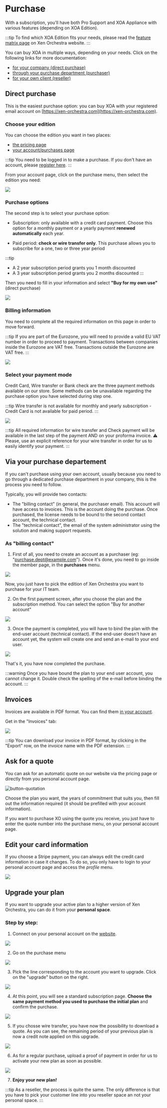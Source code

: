 # Purchase

With a subscription, you'll have both Pro Support and XOA Appliance with various features (depending on XOA Edition).

:::tip
To find which XOA Edition fits your needs, please read the [feature matrix page](https://xen-orchestra.com/#!/featuresmatrix) on Xen Orchestra website.
:::

You can buy XOA in multiple ways, depending on your needs. Click on the following links for more documentation:

- [for your company (direct purchase)](purchase.md#direct-purchase)
- [through your purchase department (purchaser)](purchase.md#via-your-purchase-departement)
- [for your own client (reseller)](purchase.md#as-a-reseller)

## Direct purchase

This is the easiest purchase option: you can buy XOA with your registered email account on [https://xen-orchestra.com](https://xen-orchestra.com).

### Choose your edition

You can choose the edition you want in two places:

- [the pricing page](https://xen-orchestra.com/#!/pricing)
- [your account/purchases page](https://xen-orchestra.com/#!/purchases)

:::tip
You need to be logged in to make a purchase. If you don't have an account, please [register here](https://xen-orchestra.com/#!/signup).
:::

From your account page, click on the purchase menu, then select the edition you need:

![](../assets/directpurchase.png)

### Purchase options

The second step is to select your purchase option:

- Subscription: only available with a credit card payment. Choose this option for a monthly payment or a yearly payment **renewed automatically** each year.

- Paid period: **check or wire transfer only**. This purchase allows you to subscribe for a one, two or three year period

:::tip

- A 2 year subscription period grants you 1 month discounted
- A 3 year subscription period grants you 2 months discounted
  :::

Then you need to fill in your information and select **"Buy for my own use"** (direct purchase)

![](../assets/member_purchase_2.png)

### Billing information

You need to complete all the required information on this page in order to move forward.

:::tip
If you are part of the Eurozone, you will need to provide a valid EU VAT number in order to proceed to payment. Transactions between companies inside the Eurozone are VAT free.
Transactions outside the Eurozone are VAT free.
:::

![](../assets/billing_info.png)

### Select your payment mode

Credit Card, Wire transfer or Bank check are the three payment methods available on our store. Some methods can be unavailable regarding the purchase option you have selected during step one.

:::tip
Wire transfer is not available for monthly and yearly subscription - Credit Card is not available for paid period.
:::

![](../assets/payment_mode.png)

:::tip
All required information for wire transfer and Check payment will be available in the last step of the payment AND on your proforma invoice.
:warning: Please, use an explicit reference for your wire transfer in order for us to easily identify your payment.
:::

## Via your purchase departement

If you can't purchase using your own account, usually because you need to go through a dedicated purchase department in your company, this is the process you need to follow.

Typically, you will provide two contacts:

- The "billing contact" (in general, the purchaser email). This account will have access to invoices. This is the account doing the purchase. Once purchased, the license needs to be bound to the second contact account, the technical contact.
- The "technical contact", the email of the system administrator using the solution and making support requests.

### As "billing contact"

1. First of all, you need to create an account as a purchaser (eg: "purchase.dept@example.com"). Once it's done, you need to go inside the member page, in the **purchases** menu.

![](../assets/purchase-menu.jpg)

Now, you just have to pick the edition of Xen Orchestra you want to purchase for your IT team.

2. On the first payment screen, after you choose the plan and the subscription method. You can select the option "Buy for another account"

![](../assets/member_purchase_2.png)

3. Once the payment is completed, you will have to bind the plan with the end-user account (technical contact). If the end-user doesn't have an account yet, the system will create one and send an e-mail to your end user.

![](../assets/bind-process.png)

That's it, you have now completed the purchase.

:::warning
Once you have bound the plan to your end user account, you cannot change it. Double check the spelling of the e-mail before binding the account.
:::

## Invoices

Invoices are available in PDF format. You can find them [in your account](https://xen-orchestra.com/#!/member).

Get in the "Invoices" tab:

![](../assets/invoices.png)

:::tip
You can download your invoice in PDF format, by clicking in the "Export" row, on the invoice name with the PDF extension.
:::

## Ask for a quote

You can ask for an automatic quote on our website via the pricing page or directly from you personal account page.

![button-quotation](../assets/quotation.png)

Choose the plan you want, the years of commitment that suits you, then fill out the information required (it should be prefilled with your account information).

If you want to purchase XO using the quote you receive, you just have to enter the quote number into the purchase menu, on your personal account page.

## Edit your card information

If you choose a Stripe payment, you can always edit the credit card information in case it changes. To do so, you only have to login to your personal account page and access the _profile_ menu.

![](../assets/updatecreditcard.png)

## Upgrade your plan

If you want to upgrade your active plan to a higher version of Xen Orchestra, you can do it from your **personal space**.

### Step by step:

1. Connect on your personal account on the [website](https://xen-orchestra.com/#!/login?source=member.index).

![](../assets/upgradestep1.png)

2. Go on the purchase menu

![](../assets/upgradestep2.png)

3. Pick the line corresponding to the account you want to upgrade. Click on the "upgrade" button on the right.

![](../assets/upgradestep3.png)

4. At this point, you will see a standard subscription page. **Choose the same payment method you used to purchase the initial plan** and confirm the purchase.

![](../assets/upgradestep4.png)

5. If you chosse wire transfer, you have now the possibility to download a quote. As you can see, the remaining period of your previous plan is now a credit note applied on this upgrade.

![](../assets/upgradestep5.png)

6. As for a regular purchase, upload a proof of payment in order for us to activate your new plan as soon as possible.

![](../assets/upgradestep6.png)

7. **Enjoy your new plan!**

:::tip
As a reseller, the process is quite the same. The only difference is that you have to pick your customer line into you reseller space an not your personal space.
:::

